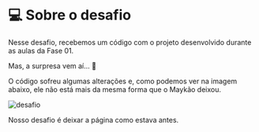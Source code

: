 # 💻 Sobre o desafio

Nesse desafio, recebemos um código com o projeto desenvolvido durante as aulas da Fase 01.

Mas, a surpresa vem aí... **👀**

O código sofreu algumas alterações e, como podemos ver na imagem abaixo, ele não está mais da mesma forma que o Maykão deixou.

![desafio](https://efficient-sloth-d85.notion.site/image/https%3A%2F%2Fs3-us-west-2.amazonaws.com%2Fsecure.notion-static.com%2Fa29a32b1-069e-4e79-af05-d69f772bccb5%2FUntitled.png?table=block&id=8f89f434-cf5e-47a9-8612-c55e35452cfd&spaceId=08f749ff-d06d-49a8-a488-9846e081b224&width=2000&userId=&cache=v2)

Nosso desafio é deixar a página como estava antes.